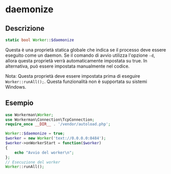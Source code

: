 # daemonize
## Descrizione
```php
static bool Worker::$daemonize
```

Questa è una proprietà statica globale che indica se il processo deve essere eseguito come un daemon. Se il comando di avvio utilizza l'opzione ```-d```, allora questa proprietà verrà automaticamente impostata su true. In alternativa, può essere impostata manualmente nel codice.

Nota: Questa proprietà deve essere impostata prima di eseguire ```Worker::runAll();```. Questa funzionalità non è supportata su sistemi Windows.

## Esempio

```php
use Workerman\Worker;
use Workerman\Connection\TcpConnection;
require_once __DIR__ . '/vendor/autoload.php';

Worker::$daemonize = true;
$worker = new Worker('text://0.0.0.0:8484');
$worker->onWorkerStart = function($worker)
{
    echo "Avvio del worker\n";
};
// Esecuzione del worker
Worker::runAll();
```
